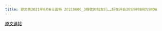 ```yaml
---
title: 郭文贵2021年6月6日盖特 20210606_3尊敬的战友们……好在开会20分钟时间为SNOW 理理战发！
---
```


[原文連接](https://gnews.org/ThreadView/53481001)


